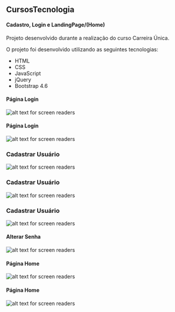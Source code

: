 ## CursosTecnologia
#### Cadastro, Login e LandingPage/(Home)

Projeto desenvolvido durante a realização do curso Carreira Única.

O projeto foi desenvolvido utilizando as seguintes tecnologias:
- HTML
- CSS
- JavaScript
- jQuery
- Bootstrap 4.6

#### Página Login
![alt text for screen readers](/screens/login.png "Página login")

#### Página Login
![alt text for screen readers](/screens/login2.png "Página login")

### Cadastrar Usuário
![alt text for screen readers](/screens/register.png "Cadastrar usuário")

### Cadastrar Usuário
![alt text for screen readers](/screens/registeMensage.png "Cadastrar usuário")

### Cadastrar Usuário
![alt text for screen readers](/screens/registerMensage.png "Cadastrar usuário")

#### Alterar Senha
![alt text for screen readers](/screens/forget-password.png "Alterar Senha")


#### Página Home
![alt text for screen readers](/screens/home2.png "Página Home")


#### Página Home
![alt text for screen readers](/screens/home3.png "Página Home")




